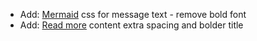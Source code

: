 * Add: [Mermaid](visuals/mermaid-diagrams) css for message text - remove bold font
* Add: [Read more](visuals/read-more) content extra spacing and bolder title